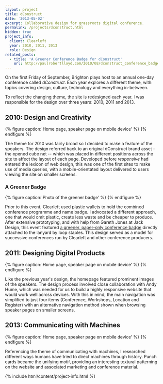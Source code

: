 ```yaml
---
layout: project
title: dConstruct
date: '2013-05-02'
excerpt: Collaborative design for grassroots digital conference.
permalink: /projects/dconstruct.html
hidden: true
project_info:
  client: Clearleft
  year: 2010, 2011, 2013
  role: Design
related_posts:
  - title: 'A Greener Conference Badge for dConstruct'
    url: http://paulrobertlloyd.com/2010/08/dconstruct_conference_badge
---
```

On the first Friday of September, Brighton plays host to an annual one-day conference called _dConstruct_. Each year explores a different theme, with topics covering design, culture, technology and everything in-between.

To reflect the changing theme, the site is redesigned each year. I was responsible for the design over three years: 2010, 2011 and 2013.

## 2010: Design and Creativity
{% figure caption:'Home page, speaker page on mobile device' %}
{% endfigure %}

The theme for 2010 was fairly broad so I decided to make a feature of the speakers. The design referred back to an original dConstruct brand asset – the opened cube net -- which was placed in different positions across the site to affect the layout of each page. Developed before *responsive* had entered the lexicon of web design, this was one of the first sites to make use of media queries, with a mobile-orientated layout delivered to users viewing the site on smaller screens.

### A Greener Badge
{% figure caption:'Photo of the greener badge' %}
{% endfigure %}

Prior to this event, Clearleft used plastic wallets to hold the combined conference programme and name badge. I advocated a different approach, one that would omit plastic, create less waste and be cheaper to produce. After extensive prototyping, and with help from Gareth Jones at Jack Design, this event featured [a greener, paper-only conference badge][2] directly attached to the lanyard by loop staples. This design served as a model for successive conferences run by Clearleft and other conference producers.

## 2011: Designing Digital Products
{% figure caption:'Home page, speaker page on mobile device' %}
{% endfigure %}

Like the previous year's design, the homepage featured prominent images of the speakers. The design process involved close collaboration with Andy Hume, which was needed for us to build a highly responsive website that would work well across devices. With this in mind, the main navigation was simplified to just four items (Conference, Workshops, Location and Register) with an alternative navigation method shown when browsing speaker pages on smaller screens.

## 2013: Communicating with Machines
{% figure caption:'Home page, speaker page on mobile device' %}
{% endfigure %}

Referencing the theme of communicating with machines, I researched different ways humans have tried to direct machines through history. Punch cards became the unifying motif, providing an interesting textural patterning on the website and associated marketing and conference material.

{% include html/content/project-info.html %}

[1]: http://2010.dconstruct.org/
[2]: /2010/08/dconstruct_conference_badge
[3]: http://2011.dconstruct.org/
[4]: http://2013.dconstruct.org/
